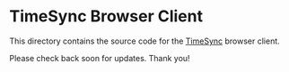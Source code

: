 # TimeSync Browser Client

This directory contains the source code for the [TimeSync](https://github.com/peter-donovan/timesync) browser client.

Please check back soon for updates. Thank you!
